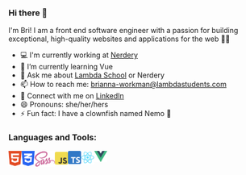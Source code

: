 ### Hi there 👋

I'm Bri! I am a front end software engineer with a passion for building exceptional, high-quality websites and applications for the web 👩‍💻

- 💻  I'm currently working at [Nerdery](https://www.nerdery.com/)
- 🌳  I’m currently learning Vue
- 💬  Ask me about [Lambda School](https://lambdaschool.com/go/apply-now?utm_source=google&utm_medium=paid&utm_campaign=brand_lambdaschool_bamboo_gsearch_cvr_branded&utm_term=53144480055&utm_content=lambda%20school&utm_type=346365111803&gclid=CjwKCAjwoZWHBhBgEiwAiMN66WWH-9Wi4YvsTKo6uxQinKiTLg9K8sF7SlKtNZYIgdmhPJbHDGdFaxoCTKUQAvD_BwE) or Nerdery
- 📫  How to reach me: brianna-workman@lambdastudents.com
- 💼  Connect with me on [LinkedIn](https://www.linkedin.com/in/brianna-m-workman/)
- 😄  Pronouns: she/her/hers
- ⚡  Fun fact: I have a clownfish named Nemo 🐠

### Languages and Tools:

<a href="https://www.w3.org/html/" target="_blank"><img align="left" alt="HTML5" width="26px" src="https://raw.githubusercontent.com/briworkman/briworkman/master/icons/html5.svg?raw=true" /></a>
<a href="https://www.w3schools.com/css/" target="_blank"><img align="left" alt="CSS3" width="26px" src="https://raw.githubusercontent.com/briworkman/briworkman/master/icons/css3.svg?raw=true" /></a>
<a href="https://sass-lang.com/" target="_blank"> <img align="left" alt="Sass" width="40.44px" src="https://raw.githubusercontent.com/briworkman/briworkman/master/icons/sass.svg?raw=true"/> </a>
<a href="https://www.javascript.com/" target="_blank"> <img align="left" alt="JavaScript" width="26px" src="https://raw.githubusercontent.com/briworkman/briworkman/master/icons/javascript.svg?raw=true"/> </a>
<a href="https://www.typescriptlang.org/" target="_blank"> <img align="left" alt="TypeScript" width="26px" src="https://raw.githubusercontent.com/briworkman/briworkman/master/icons/typescript.svg?raw=true"/> </a>
<a href="https://reactjs.org/" target="_blank"> <img align="left" alt="React" width="26px" src="https://raw.githubusercontent.com/briworkman/briworkman/master/icons/react.svg?raw=true"/> </a>
<a href="https://vuejs.org/" target="_blank"> <img align="left" alt="Vue" width="26px" src="https://raw.githubusercontent.com/briworkman/briworkman/master/icons/vue.svg?raw=true"/> </a>
